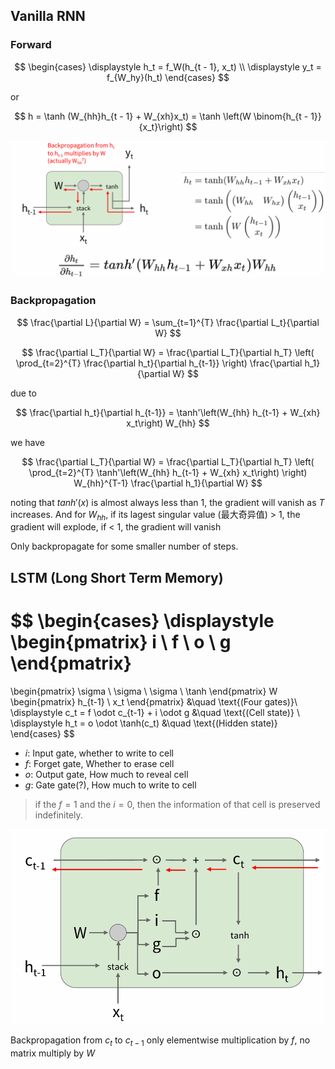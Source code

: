 ## Vanilla RNN

### Forward

$$
\begin{cases}
    \displaystyle h_t = f_W(h_{t - 1}, x_t) \\
    \displaystyle y_t = f_{W_hy}(h_t)
\end{cases}
$$

or 

$$
h = \tanh (W_{hh}h_{t - 1} + W_{xh}x_t) = \tanh \left(W \binom{h_{t - 1}}{x_t}\right)
$$

![img.png](img.png)

### Backpropagation

$$
\frac{\partial L}{\partial W} = \sum_{t=1}^{T} \frac{\partial L_t}{\partial W}
$$

$$
\frac{\partial L_T}{\partial W}
= \frac{\partial L_T}{\partial h_T}
\left(
\prod_{t=2}^{T} \frac{\partial h_t}{\partial h_{t-1}}
\right)
\frac{\partial h_1}{\partial W}
$$

due to

$$
\frac{\partial h_t}{\partial h_{t-1}} = \tanh'\left(W_{hh} h_{t-1} + W_{xh} x_t\right) W_{hh}
$$

we have

$$
\frac{\partial L_T}{\partial W}
= \frac{\partial L_T}{\partial h_T}
\left(
\prod_{t=2}^{T}
\tanh'\left(W_{hh} h_{t-1} + W_{xh} x_t\right)
\right)
W_{hh}^{T-1}
\frac{\partial h_1}{\partial W}
$$

noting that $tanh'(x)$ is almost always less than 1, the gradient will vanish as $T$ increases. And for $W_{hh}$, if its lagest singular value (最大奇异值) > 1, the gradient will explode, if < 1, the gradient will vanish

Only backpropagate for some smaller number of steps.

## LSTM (Long Short Term Memory)

$$
\begin{cases}
\displaystyle
\begin{pmatrix}
i \\
f \\
o \\
g
\end{pmatrix}
=
\begin{pmatrix}
\sigma \\
\sigma \\
\sigma \\
\tanh
\end{pmatrix}
W
\begin{pmatrix}
h_{t-1} \\
x_t
\end{pmatrix} &\quad \text{(Four gates)}\\
\displaystyle c_t = f \odot c_{t-1} + i \odot g &\quad \text{(Cell state)} \\
\displaystyle h_t = o \odot \tanh(c_t) &\quad \text{(Hidden state)}
\end{cases}
$$

- $i$: Input gate, whether to write to cell  
- $f$: Forget gate, Whether to erase cell  
- $o$: Output gate, How much to reveal cell  
- $g$: Gate gate(?), How much to write to cell

> if the $f = 1$ and the $i = 0$, then the information of that cell is preserved indefinitely.

![img_2.png](img_2.png)

Backpropagation from $c_t$ to $c_{t-1}$ only elementwise multiplication by $f$, no matrix multiply by $W$
